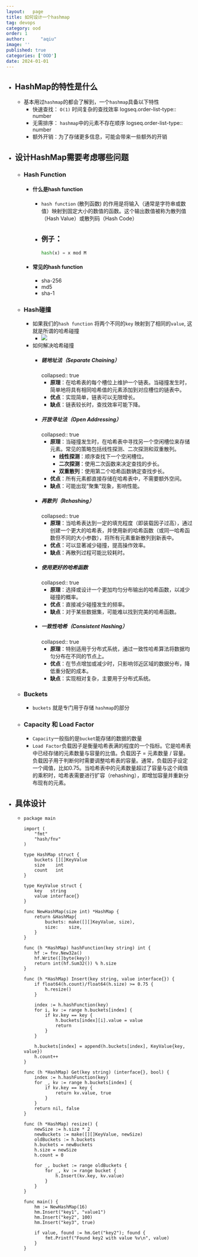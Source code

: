 ```yaml
---
layout:   page
title: 如何设计一个hashmap
tag: devops
category: ood
order: 1
author:      "aqiu"
image: ''
published: true
categories: ['OOD']
date: 2024-01-01
---
```

- ## HashMap的特性是什么
    - 基本用过`hashmap`的都会了解到，一个`hashmap`具备以下特性
        - 快速查找： `O(1)` 时间复杂的查找效率
          logseq.order-list-type:: number
        - 无需排序： `hashmap`中的元素不存在顺序
          logseq.order-list-type:: number
        - 额外开销：为了存储更多信息，可能会带来一些额外的开销
- ## 设计HashMap需要考虑哪些问题
    - ### Hash Function
        - #### 什么是hash function
            - `hash function` (散列函数) 的作用是将输入（通常是字符串或数值）映射到固定大小的数值的函数。这个输出数值被称为散列值（Hash Value）或散列码（Hash Code）
            - `例子`：
              -
                ```python
                hash(x) = x mod M
                ```
        - #### 常见的hash function
            - sha-256
            - md5
            - sha-1
    - ### Hash碰撞
        - 如果我们的`hash function` 将两个不同的`key` 映射到了相同的`value`, 这就是所谓的哈希碰撞
            - ![](https://golearning.oss-cn-shanghai.aliyuncs.com/obsidian20240102142008.png)
        - 如何解决哈希碰撞
            - ##### 链地址法（Separate Chaining）
              collapsed:: true
                - **原理**：在哈希表的每个槽位上维护一个链表。当碰撞发生时，简单地将具有相同哈希值的元素添加到对应槽位的链表中。
                - **优点**：实现简单，链表可以无限增长。
                - **缺点**：链表较长时，查找效率可能下降。
            - ##### 开放寻址法（Open Addressing）
              collapsed:: true
                - **原理**：当碰撞发生时，在哈希表中寻找另一个空闲槽位来存储元素。常见的策略包括线性探测、二次探测和双重散列。
                    - **线性探测**：顺序查找下一个空闲槽位。
                    - **二次探测**：使用二次函数来决定查找的步长。
                    - **双重散列**：使用第二个哈希函数确定查找步长。
                - **优点**：所有元素都直接存储在哈希表中，不需要额外空间。
                - **缺点**：可能出现“聚集”现象，影响性能。
            - ##### 再散列（Rehashing）
              collapsed:: true
                - **原理**：当哈希表达到一定的填充程度（即装载因子过高），通过创建一个更大的哈希表，并使用新的哈希函数（或同一哈希函数但不同的大小参数），将所有元素重新散列到新表中。
                - **优点**：可以显著减少碰撞，提高操作效率。
                - **缺点**：再散列过程可能比较耗时。
            - ##### 使用更好的哈希函数
              collapsed:: true
                - **原理**：选择或设计一个更加均匀分布输出的哈希函数，以减少碰撞的概率。
                - **优点**：直接减少碰撞发生的频率。
                - **缺点**：对于某些数据集，可能难以找到完美的哈希函数。
            - ##### 一致性哈希（Consistent Hashing）
              collapsed:: true
                - **原理**：特别适用于分布式系统，通过一致性哈希算法将数据均匀分布在不同的节点上。
                - **优点**：在节点增加或减少时，只影响邻近区域的数据分布，降低重分配的成本。
                - **缺点**：实现相对复杂，主要用于分布式系统。
    - ### Buckets
        - `buckets` 就是专门用于存储 `hashmap`的部分
    - ### Capacity 和 Load Factor
        - `Capacity`一般指的是`bucket`能存储的数据的数量
        - `Load Factor`负载因子是衡量哈希表满的程度的一个指标。它是哈希表中已经存储的元素数量与容量的比值。负载因子 = 元素数量 / 容量。负载因子用于判断何时需要调整哈希表的容量。通常，负载因子设定一个阈值，比如0.75。当哈希表中的元素数量超过了容量与这个阈值的乘积时，哈希表需要进行扩容（rehashing），即增加容量并重新分布现有的元素。
- ## 具体设计
  -
    ```golang
    package main
    
    import (
        "fmt"
        "hash/fnv"
    )
    
    type HashMap struct {
        buckets [][]KeyValue
        size    int
        count   int
    }
    
    type KeyValue struct {
        key   string
        value interface{}
    }
    
    func NewHashMap(size int) *HashMap {
        return &HashMap{
            buckets: make([][]KeyValue, size),
            size:    size,
        }
    }
    
    func (h *HashMap) hashFunction(key string) int {
        hf := fnv.New32a()
        hf.Write([]byte(key))
        return int(hf.Sum32()) % h.size
    }
    
    func (h *HashMap) Insert(key string, value interface{}) {
        if float64(h.count)/float64(h.size) >= 0.75 {
            h.resize()
        }
    
        index := h.hashFunction(key)
        for i, kv := range h.buckets[index] {
            if kv.key == key {
                h.buckets[index][i].value = value
                return
            }
        }
    
        h.buckets[index] = append(h.buckets[index], KeyValue{key, value})
        h.count++
    }
    
    func (h *HashMap) Get(key string) (interface{}, bool) {
        index := h.hashFunction(key)
        for _, kv := range h.buckets[index] {
            if kv.key == key {
                return kv.value, true
            }
        }
        return nil, false
    }
    
    func (h *HashMap) resize() {
        newSize := h.size * 2
        newBuckets := make([][]KeyValue, newSize)
        oldBuckets := h.buckets
        h.buckets = newBuckets
        h.size = newSize
        h.count = 0
    
        for _, bucket := range oldBuckets {
            for _, kv := range bucket {
                h.Insert(kv.key, kv.value)
            }
        }
    }
    
    func main() {
        hm := NewHashMap(16)
        hm.Insert("key1", "value1")
        hm.Insert("key2", 100)
        hm.Insert("key3", true)
    
        if value, found := hm.Get("key2"); found {
            fmt.Printf("Found key2 with value %v\n", value)
        }
    }
    
    ```